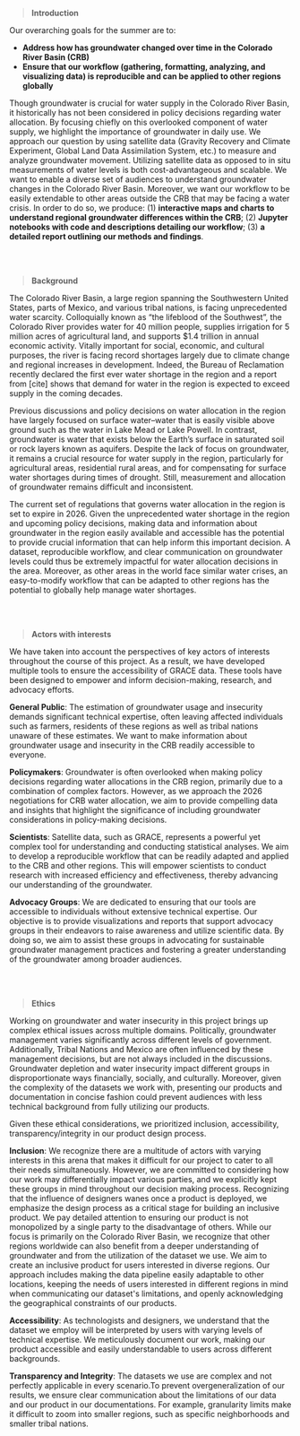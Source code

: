 > **Introduction**

Our overarching goals for the summer are to: 
* **Address how has groundwater changed over time in the Colorado River Basin (CRB)**
* **Ensure that our workflow (gathering, formatting, analyzing, and visualizing data) is reproducible and can be applied to other regions globally**


Though groundwater is crucial for water supply in the Colorado River Basin, it historically has not been considered in policy decisions regarding water allocation. By focusing chiefly on this overlooked component of water supply, we highlight the importance of groundwater in daily use. 
We approach our question by using satellite data (Gravity Recovery and Climate Experiment, Global Land Data Assimilation System, etc.) to measure and analyze groundwater movement. Utilizing satellite data as opposed to in situ measurements of water levels is both cost-advantageous and scalable. 
We want to enable a diverse set of audiences to understand groundwater changes in the Colorado River Basin. Moreover, we want our workflow to be easily extendable to other areas outside the CRB that may be facing a water crisis. In order to do so, we produce: (1) **interactive maps and charts to understand regional groundwater differences within the CRB**; (2) **Jupyter notebooks with code and descriptions detailing our workflow**; (3) **a detailed report outlining our methods and findings**.

<br>
<br>

> **Background**

The Colorado River Basin, a large region spanning the Southwestern United States, parts of Mexico, and various tribal nations, is facing unprecedented water scarcity. Colloquially known as “the lifeblood of the Southwest”, the Colorado River provides water for 40 million people, supplies irrigation for 5 million acres of agricultural land, and supports $1.4 trillion in annual economic activity. Vitally important for social, economic, and cultural purposes, the river is facing record shortages largely due to climate change and regional increases in development. Indeed, the Bureau of Reclamation recently declared the first ever water shortage in the region and a report from [cite] shows that demand for water in the region is expected to exceed supply in the coming decades.  

Previous discussions and policy decisions on water allocation in the region have largely focused on surface water–water that is easily visible above ground such as the water in Lake Mead or Lake Powell. In contrast, groundwater is water that exists below the Earth’s surface in saturated soil or rock layers known as aquifers. Despite the lack of focus on groundwater, it remains a crucial resource for water supply in the region, particularly for agricultural areas, residential rural areas, and for compensating for surface water shortages during times of drought. Still, measurement and allocation of groundwater remains difficult and inconsistent. 

The current set of regulations that governs water allocation in the region is set to expire in 2026. Given the unprecedented water shortage in the region and upcoming policy decisions, making data and information about groundwater in the region easily available and accessible has the potential to provide crucial information that can help inform this important decision. A dataset, reproducible workflow, and clear communication on groundwater levels could thus be extremely impactful for water allocation decisions in the area. Moreover, as other areas in the world face similar water crises, an easy-to-modify workflow that can be adapted to other regions has the potential to globally help manage water shortages. 

<br>
<br>

> **Actors with interests**

We have taken into account the perspectives of key actors of interests throughout the course of this project. As a result, we have developed multiple tools to ensure the accessibility of GRACE data. These tools have been designed to empower and inform decision-making, research, and advocacy efforts.

**General Public**: The estimation of groundwater usage and insecurity demands significant technical expertise, often leaving affected individuals such as farmers, residents of these regions as well as tribal nations unaware of these estimates. We want to make information about groundwater usage and insecurity in the CRB readily accessible to everyone.

**Policymakers**:  Groundwater is often overlooked when making policy decisions regarding water allocations in the CRB region, primarily due to a combination of complex factors. However, as we approach the 2026 negotiations for CRB water allocation, we aim to provide compelling data and insights that highlight the significance of including groundwater considerations in policy-making decisions.

**Scientists**: Satellite data, such as GRACE, represents a powerful yet complex tool for understanding and conducting statistical analyses. We aim to develop a reproducible workflow that can be readily adapted and applied to the CRB and other regions. This will empower scientists to conduct research with increased efficiency and effectiveness, thereby advancing our understanding of the groundwater.

**Advocacy Groups**: We are dedicated to ensuring that our tools are accessible to individuals without extensive technical expertise. Our objective is to provide visualizations and reports that support advocacy groups in their endeavors to raise awareness and utilize scientific data. By doing so, we aim to assist these groups in advocating for sustainable groundwater management practices and fostering a greater understanding of the groundwater among broader audiences.


<br>
<br>

> **Ethics**

Working on groundwater and water insecurity in this project brings up complex ethical issues across multiple domains. Politically, groundwater management varies significantly across different levels of government. Additionally, Tribal Nations and Mexico are often influenced by these management decisions, but are not always included in the discussions. Groundwater depletion and water insecurity impact different groups in disproportionate ways financially, socially, and culturally. Moreover, given the complexity of the datasets we work with, presenting our products and documentation in concise fashion could prevent audiences with less technical background from fully utilizing our products.

Given these ethical considerations, we prioritized inclusion, accessibility, transparency/integrity in our product design process. 

**Inclusion**: We recognize there are a multitude of actors with varying interests in this arena that makes it difficult for our project to cater to all their needs simultaneously. However, we are committed to considering how our work may differentially impact various parties, and we explicitly kept these groups in mind throughout our decision making process. Recognizing that the influence of designers wanes once a product is deployed, we emphasize the design process as a critical stage for building an inclusive product. We pay detailed attention to ensuring our product is not monopolized by a single party to the disadvantage of others.
While our focus is primarily on the Colorado River Basin, we recognize that other regions worldwide can also benefit from a deeper understanding of groundwater and from the utilization of the dataset we use. We aim to create an inclusive product for users interested in diverse regions. Our approach includes making the data pipeline easily adaptable to other locations, keeping the needs of users interested in different regions in mind when communicating our dataset's limitations, and openly acknowledging the geographical constraints of our products.

**Accessibility**: As technologists and designers, we understand that the dataset we employ will be interpreted by users with varying levels of technical expertise. We meticulously document our work, making our product accessible and easily understandable to users across different backgrounds.

**Transparency and Integrity**: The datasets we use are complex and not perfectly applicable in every scenario.To prevent overgeneralization of our results, we ensure clear communication about the limitations of our data and our product in our documentations. For example, granularity limits make it difficult to zoom into smaller regions, such as specific neighborhoods and smaller tribal nations. 
